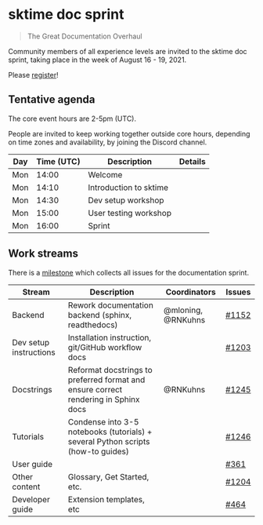 # sktime doc sprint 
> The Great Documentation Overhaul 

Community members of all experience levels are invited to the sktime doc sprint, taking place in the week of August 16 - 19, 2021.

Please [register](https://www.eventbrite.co.uk/e/sktime-doc-sprint-tickets-164990684579)!

## Tentative agenda 
The core event hours are 2-5pm (UTC). 

People are invited to keep working together outside core hours, depending on time zones and availability, by joining the Discord channel.

|Day | Time (UTC) | Description | Details
|---|---|---|---|
| Mon | 14:00 | Welcome |
| Mon | 14:10 | Introduction to sktime |  |
| Mon | 14:30 | Dev setup workshop |  |
| Mon | 15:00 | User testing workshop |  |
| Mon | 16:00 | Sprint |


## Work streams
There is a [milestone](https://github.com/alan-turing-institute/sktime/milestone/6) which collects all issues for the documentation sprint.

| Stream | Description | Coordinators | Issues |
|---|---|---|---|
| Backend | Rework documentation backend (sphinx, readthedocs) | @mloning, @RNKuhns | [#1152](https://github.com/alan-turing-institute/sktime/issues/1152) |
| Dev setup instructions | Installation instruction, git/GitHub workflow docs | | [#1203](https://github.com/alan-turing-institute/sktime/issues/1203) | 
| Docstrings | Reformat docstrings to preferred format and ensure correct rendering in Sphinx docs | @RNKuhns | [#1245](https://github.com/alan-turing-institute/sktime/issues/1245) | 
| Tutorials | Condense into 3-5 notebooks (tutorials) + several Python scripts (how-to guides) | | [#1246](https://github.com/alan-turing-institute/sktime/issues/1246) | 
| User guide | | | [#361](https://github.com/alan-turing-institute/sktime/issues/361) | 
| Other content | Glossary, Get Started, etc. | | [#1204](https://github.com/alan-turing-institute/sktime/issues/1204) |  
| Developer guide | Extension templates, etc | | [#464](https://github.com/alan-turing-institute/sktime/issues/464) | 
